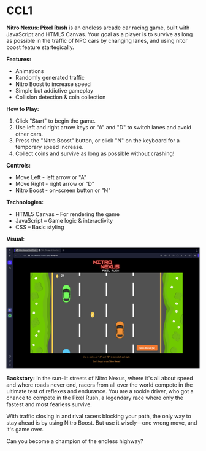 # CCL1

**Nitro Nexus: Pixel Rush** is an endless arcade car racing game, built with JavaScript and HTML5 Canvas. Your goal as a player is to survive as long as possible in the traffic of NPC cars by changing lanes, and using nitor boost feature startegically.

**Features:**
- Animations
- Randomly generated traffic
- Nitro Boost to increase speed
- Simple but addictive gameplay
- Collision detection & coin collection

**How to Play:**
1. Click "Start" to begin the game.
2. Use left and right arrow keys or "A" and "D" to switch lanes and avoid other cars.
3. Press the "Nitro Boost" button, or click "N" on the keyboard for a temporary speed increase.
4. Collect coins and survive as long as possible without crashing!

**Controls:**

- Move Left - left arrow or "A"
- Move Right - right arrow or "D"
- Nitro Boost - on-screen button or "N"

**Technologies:**
- HTML5 Canvas – For rendering the game
- JavaScript – Game logic & interactivity
- CSS – Basic styling

**Visual:**

![game screen](game.png)

**Backstory:**
In the sun-lit streets of Nitro Nexus, where it's all about speed and where roads never end, racers from all over the world compete in the ultimate test of reflexes and endurance. You are a rookie driver, who got a chance to compete in the Pixel Rush, a legendary race where only the fastest and most fearless survive.

With traffic closing in and rival racers blocking your path, the only  way to stay ahead is by using Nitro Boost. But use it wisely—one wrong move, and it's game over.

Can you become a champion of the endless highway?

